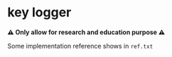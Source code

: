 # key logger

**⚠️ Only allow for research and education purpose ⚠️**

Some implementation reference shows in `ref.txt`
